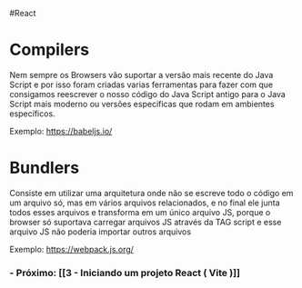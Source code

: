 #React
# Compilers

Nem sempre os Browsers vão suportar a versão mais recente do Java Script e por isso foram criadas varias ferramentas para fazer com que consigamos reescrever o nosso código do Java Script antigo para o Java Script mais moderno ou versões especificas que rodam em ambientes específicos.

Exemplo: https://babeljs.io/

# Bundlers

Consiste em utilizar uma arquitetura onde não se escreve todo o código em um arquivo só, mas em vários arquivos relacionados, e no final ele junta todos esses arquivos e transforma em um único arquivo JS, porque o browser só suportava carregar  arquivos JS através da TAG script e esse arquivo JS não poderia importar outros arquivos

Exemplo: https://webpack.js.org/

### - Próximo: [[3 - Iniciando um projeto React ( Vite )]]













